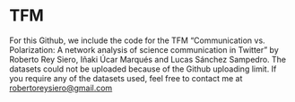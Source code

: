 # TFM

For this Github, we include the code for the TFM “Communication vs. Polarization: A network analysis of science communication in Twitter” by Roberto Rey Siero, Iñaki Úcar Marqués and Lucas Sánchez Sampedro.
The datasets could not be uploaded because of the Github uploading limit.
If you require any of the datasets used, feel free to contact me at robertoreysiero@gmail.com
